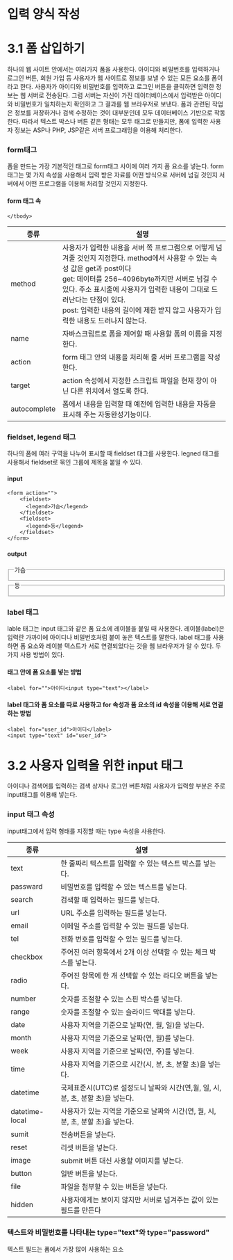 # 입력 양식 작성

# 3.1 폼 삽입하기
하나의 웹 사이트 안에서는 여러가지 폼을 사용한다. 아이디와 비밀번호를 입력하거나 로그인 버튼, 회원 가입 등 사용자가 웹 사이트로 정보를 보낼 수 있는 모든 요소를 폼이라고 한다. 사용자가 아이디와 비밀번호를 입력하고 로그인 버튼을 클릭하면 입력한 정보는 웹 서버로 전송된다. 그럼 서버는 자신이 가진 데이터베이스에서 입력받은 아이디와 비밀번호가 일치하는지 확인하고 그 결과를 웹 브라우저로 보낸다. 폼과 관련된 작업은 정보를 저장하거나 검색 수정하는 것이 대부분인데 모두 데이터베이스 기반으로 작동한다. 따라서 텍스트 박스나 버튼 같은 형태는 모두 태그로 만들지만, 폼에 입력한 사용자 정보는 ASP나 PHP, JSP같은 서버 프로그래밍을 이용해 처리한다.

### form태그
폼을 만드는 가장 기본적인 태그로 form태그 사이에 여러 가지 폼 요소를 넣는다. form 태그는 몇 가지 속성을 사용해서 입력 받은 자료를 어떤 방식으로 서버에 넘길 것인지 서버에서 어떤 프로그램을 이용해 처리할 것인지 지정한다. 
#### form 태그 속
  <table>
    <thead>
      <tr>
        <th>종류</th>
        <th>설명</th>
      </tr>
    </thead>
    <tbody>
      <tr>
        <td>method</td>
        <td>사용자가 입력한 내용을 서버 쪽 프로그램으로 어떻게 넘겨줄 것인지 지정한다. method에서 사용할 수 있는 속성 값은 get과 post이다 <br> get: 데이터를 256~4096byte까지만 서버로 넘길 수 있다. 주소 표시줄에 사용자가 입력한 내용이 그대로 드러난다는 단점이 있다. <br> post: 입력한 내용의 길이에 제한 받지 않고 사용자가 입력한 내용도 드러나지 않는다.</td>
      </tr>
      <tr>
        <td>name</td>
        <td>자바스크립트로 폼을 제어할 때 사용할 폼의 이름을 지정한다.</td>
      </tr>
      <tr>
        <td>action</td>
        <td>form 태그 안의 내용을 처리해 줄 서버 프로그램을 작성한다.</td>
      </tr>
      <tr>
        <td>target</td>
        <td>action 속성에서 지정한 스크립트  파일을 현재 창이 아닌 다른 위치에서 열도록 한다.</td>
      </tr> 
      <tr>
        <td>autocomplete</td>
        <td>폼에서 내용을 입력할 때 예전에 입력한 내용을 자동을 표시해 주는 자동완성기능이다.</td>
      </tr>
      
      
    </tbody>
  </table>

### fieldset, legend 태그
하나의 폼에 여러 구역을 나누어 표시할 때 fieldset 태그를 사용한다. legned 태그를 사용해서 fieldset로 묶인 그룹에 제목을 붙일 수 있다.

#### input
```
<form action="">
    <fieldset>
      <legend>가슴</legend>
    </fieldset>
    <fieldset>
      <legend>등</legend>
    </fieldset>
</form>
```

#### output

<form action="">
    <fieldset>
      <legend>가슴</legend>
    </fieldset>
    <fieldset>
      <legend>등</legend>
    </fieldset>
</form>

### label 태그
lable 태그는 input 태그와 같은 폼 요소에 레이블을 붙일 때 사용한다. 레이블(label)은 입력란 가까이에 아이디나 비밀번호처럼 붙여 놓은 텍스트를 말한다. label 태그를 사용하면 폼 요소와 레이블 텍스트가 서로 연결되었다는 것을 웹 브라우저가 알 수 있다. 두 가지 사용 방법이 있다.

#### 태그 안에 폼 요소를 넣는 방법
```
<label for="">아이디<input type="text"></label>
```
#### label 태그와 폼 요소를 따로 사용하고 for 속성과 폼 요소의 id 속성을 이용해 서로 연결하는 방법
```
<label for="user_id">아이디</label>
<input type="text" id="user_id">
```
# 3.2 사용자 입력을 위한 input 태그
아이디나 검색어를 입력하는 검색 상자나 로그인 버튼처럼 사용자가 입력할 부분은 주로 input태그를 이용해 넣는다.
### input 태그 속성 
input태그에서 입력 형태를 지정할 때는 type 속성을 사용한다. 

<table>
  <thead>
    <tr>
      <th>종류</th>
      <th>설명</th>
    </tr>
  </thead>
  <tbody>
    <tr>
      <td>text</td>
      <td>한 줄짜리 텍스트를 입력할 수 있는 텍스트 박스를 넣는다. </td>
    </tr>
    <tr>
      <td>passward</td>
      <td>비밀번호를 입력할 수 있는 텍스트를 넣는다.</td>
    </tr>
    <tr>
      <td>search</td>
      <td>검색할 때 입력하는 필드를 넣는다.</td>
    </tr>
    <tr>
      <td>url</td>
      <td>URL 주소를 입력하는 필드를 넣는다.</td>
    </tr>
    <tr>
      <td>email</td>
      <td>이메일 주소를 입력할 수 있는 필드를 넣는다.</td>
    </tr>
    <tr>
      <td>tel</td>
      <td>전화 번호를 입력할 수 있는 필드를 넣는다.</td>
    </tr>
    <tr>
      <td>checkbox</td>
      <td>주어진 여러 항목에서 2개 이상 선택할 수 있는 체크 박스를 넣는다.</td>
    </tr>
    <tr>
      <td>radio</td>
      <td>주어진 항목에 한 개 선택할 수 있는 라디오 버튼을 넣는다.</td>
    </tr>
    <tr>
      <td>number</td>
      <td>숫자를 조절할 수 있는 스핀 박스를 넣는다.</td>
    </tr>
    <tr>
      <td>range</td>
      <td>숫자를 조절할 수 있는 슬라이드 막대를 넣는다.</td>
    </tr>
    <tr>
      <td>date</td>
      <td>사용자 지역을 기준으로 날짜(연, 월, 일)을 넣는다.</td>
    </tr>
    <tr>
      <td>month</td>
      <td>사용자 지역을 기준으로 날짜(연, 월)를 넣는다.</td>
    </tr>
    <tr>
      <td>week</td>
      <td>사용자 지역을 기준으로 날짜(연, 주)를 넣는다.</td>
    </tr>
    <tr>
      <td>time</td>
      <td>사용자 지역을 기준으로 시간(시, 분, 초, 분할 초)을 넣는다.</td>
    </tr>
    <tr>
      <td>datetime</td>
      <td>국제표준시(UTC)로 설정도니 날짜와 시간(연,월, 일, 시, 분, 초, 분할 초)을 넣는다.</td>
    </tr>
    <tr>
      <td>datetime-local</td>
      <td>사용자가 있는 지역을 기준으로 날짜와 시간(연, 월, 시, 분, 초, 분할 초)을 넣는다.</td>
    </tr>
    <tr>
      <td>sumit</td>
      <td>전송버튼을 넣는다.</td>
    </tr>
    <tr>
      <td>reset</td>
      <td>리셋 버튼을 넣는다.</td>
    </tr>
    <tr>
      <td>image</td>
      <td>submit 버튼 대신 사용할 이미지를 넣는다.</td>
    </tr>
    <tr>
      <td>button</td>
      <td>일반 버튼을 넣는다.</td>
    </tr>
    <tr>
      <td>file</td>
      <td>파일을 첨부할 수 있는 버튼을 넣는다.</td>
    </tr>
    <tr>
      <td>hidden</td>
      <td>사용자에게는 보이지 않지만 서버로 넘겨주는 값이 있는 필드를 만든다<div class=""></div></td>
    </tr>
  </tbody>
</table>

### 텍스트와 비밀번호를 나타내는 type="text"와 type="password"
텍스트 필드는 폼에서 가장 많이 사용하는 요소

